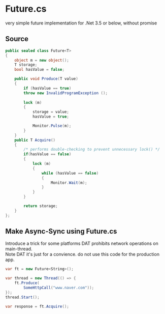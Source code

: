 # Future.cs
very simple future implementation for .Net 3.5 or below, without promise

Source
----
```c#
public sealed class Future<T>
{
    object m = new object();
    T storage;
    bool hasValue = false;

    public void Produce(T value)
    {
        if (hasValue == true)
		throw new InvalidProgramException ();
				
        lock (m)
        {
            storage = value;
            hasValue = true;

            Monitor.Pulse(m);
        }
    }
    public T Acquire()
    {
    	/* performs double-checking to prevent unnecessary lock() */
        if(hasValue == false)
        {
            lock (m)
            {
                while (hasValue == false)
                {
                    Monitor.Wait(m);
                }
            }
        }

        return storage;
    }
};
```

Make Async-Sync using Future.cs
----
Introduce a trick for some platforms DAT prohibits network operations on main-thread.<br>Note DAT it's just for a convience. do not use this code for the production app.
```c#
var ft = new Future<String>();

var thread = new Thread(() => {
	ft.Produce(
		SomeHttpCall("www.naver.com"));
});
thread.Start();

var response = ft.Acquire();
```
